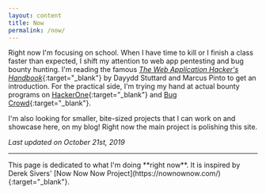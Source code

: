 ```yaml
---
layout: content
title: Now
permalink: /now/
---
```

Right now I'm focusing on school. When I have time to kill or I finish a class faster than expected, I shift my attention to web app pentesting and bug bounty hunting. I'm reading the famous [*The Web Application Hacker's Handbook*](https://www.amazon.com/dp/1118026470/ref=cm_sw_em_r_mt_dp_U_AhARDbPSJZ61Y){:target="_blank"} by Dayydd Stuttard and Marcus Pinto to get an introduction. For the practical side, I'm trying my hand at actual bounty programs on [HackerOne](https://hackerone.com/){:target="_blank"} and [Bug Crowd](https://www.bugcrowd.com/){:target="_blank"}.

I'm also looking for smaller, bite-sized projects that I can work on and showcase here, on my blog! Right now the main project is polishing this site.

*Last updated on October 21st, 2019*

<hr/>
This page is dedicated to what I'm doing **right now**. It is inspired by Derek Sivers' [Now Now Now Project](https://nownownow.com/){:target="_blank"}.


